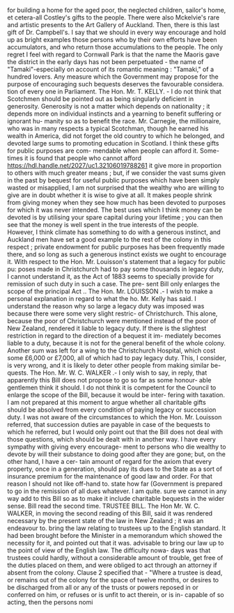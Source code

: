 for building a home for the aged poor, the neglected children, sailor's home, et cetera-all Costley's gifts to the people. There were also Mckelvie's rare and artistic presents to the Art Gallery of Auckland. Then, there is this last gift of Dr. Campbell's. I say that we should in every way encourage and hold up as bright examples those persons who by their own efforts have been accumulators, and who return those accumulations to the people. The only regret I feel with regard to Cornwall Park is that the name the Maoris gave the district in the early days has not been perpetuated - the name of "Tamaki"-especially on account of its romantic meaning : "Tamaki," of a hundred lovers. Any measure which the Government may propose for the purpose of encouraging such bequests deserves the favourable considera. tion of every one in Parliament. The Hon. Mr. T. KELLY. - I do not think that Scotchmen should be pointed out as being singularly deficient in generosity. Generosity is not a matter which depends on nationality ; it depends more on individual instincts and a yearning to benefit suffering or ignorant hu- manity so as to benefit the race. Mr. Carnegie, the millionaire, who was in many respects a typical Scotchman, though he earned his wealth in America, did not forget the old country to which he belonged, and devoted large sums to promoting education in Scotland. I think these gifts for public purposes are com- mendable when people can afford it. Some- times it is found that people who cannot afford https://hdl.handle.net/2027/uc1.32106019788261 it give more in proportion to others with much greater means ; but, if we consider the vast sums given in the past by bequest for useful public purposes which have been simply wasted or misapplied, I am not surprised that the wealthy who are willing to give are in doubt whether it is wise to give at all. It makes people shrink from giving money when they see how much has been devoted to purposes for which it was never intended. The best uses which I think money can be devoted is by utilising your spare capital during your lifetime ; you can then see that the money is well spent in the true interests of the people. However, I think climate has something to do with a generous instinct, and Auckland men have set a good example to the rest of the colony in this respect ; private endowment for public purposes has been frequently made there, and so long as such a generous instinct exists we ought to encourage it. With respect to the Hon. Mr. Louisson's statement that a legacy for public pu: poses made in Christchurch had to pay some thousands in legacy duty, I cannot understand it, as the Act of 1883 seems to specially provide for remission of such duty in such a case. The pre- sent Bill only enlarges the scope of the principal Act .. The Hon. Mr. LOUISSON .- I wish to make a personal explanation in regard to what the ho. Mr. Kelly has said. I understand the reason why so large a legacy duty was imposed was because there were some very slight restric- of Christchurch. This alone, because the poor of Christchurch were mentioned instead of the poor of New Zealand, rendered it liable to legacy duty. If there is the slightest restriction in regard to the direction of a bequest it im- mediately becomes liable to a duty, because it is not for the general benefit of the whole colony. Another sum was left for a wing to the Christchurch Hospital, which cost some £6,000 or £7,000, all of which had to pay legacy duty. This, I consider, is very wrong, and it is likely to deter other people from making similar be- quests. The Hon. Mr. W. C. WALKER .- I only wish to say, in reply, that apparently this Bill does not propose to go so far as some honour- able gentlemen think it should. I do not think it is competent for the Council to enlarge the scope of the Bill, because it would be inter- fering with taxation. I am not prepared at this moment to argue whether all charitable gifts should be absolved from every condition of paying legacy or succession duty. I was not aware of the circumstances to which the Hon. Mr. Louisson referred, that succession duties are payable in case of the bequests to which he referred, but I would only point out that the Bill does not deal with those questions, which should be dealt with in another way. I have every sympathy with giving every encourage- ment to persons who die wealthy to devote by will their substance to doing good after they are gone; but, on the other hand, I have a cer- tain amount of regard for the axiom that every property, once in a generation, should pay its dues to the State as a sort of insurance premium for the maintenance of good law and order. For that reason I should not like off-hand to. state how far (Government is prepared to go in the remission of all dues whatever. I am quite. sure we cannot in any way add to this Bill so as to make it include charitable bequests in the wider sense. Bill read the second time. TRUSTEE BILL. The Hon Mr. W. C. WALKER, in moving the second reading of this Bill, said it was rendered necessary by the present state of the law in New Zealand ; it was an endeavour to. bring the law relating to trustees up to the English standard. It had been brought before the Minister in a memorandum which showed the necessity for it, and pointed out that it was. advisable to bring our law up to the point of view of the English law. The difficulty nowa- days was that trustees could hardly, without a considerable amount of trouble, get free of the duties placed on them, and were obliged to act through an attorney if absent from the colony. Clause 2 specified that - "Where a trustee is dead, or remains out of the colony for the space of twelve months, or desires to be discharged from all or any of the trusts or powers reposed in or conferred on him, or refuses or is unfit to act therein, or is in- capable of so acting, then the persons nomi 